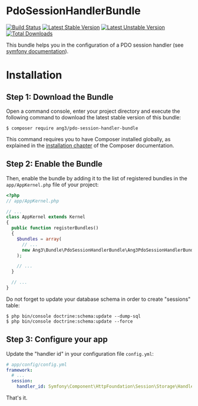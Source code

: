 PdoSessionHandlerBundle
==============================

[![Build Status](https://travis-ci.org/Ang3/PdoSessionHandlerBundle.svg?branch=master)](https://travis-ci.org/Ang3/PdoSessionHandlerBundle) [![Latest Stable Version](https://poser.pugx.org/ang3/pdo-session-handler-bundle/v/stable)](https://packagist.org/packages/ang3/pdo-session-handler-bundle) [![Latest Unstable Version](https://poser.pugx.org/ang3/pdo-session-handler-bundle/v/unstable)](https://packagist.org/packages/ang3/pdo-session-handler-bundle) [![Total Downloads](https://poser.pugx.org/ang3/pdo-session-handler-bundle/downloads)](https://packagist.org/packages/ang3/pdo-session-handler-bundle)

This bundle helps you in the configuration of a PDO session handler (see [symfony documentation](https://symfony.com/doc/3.4/doctrine/pdo_session_storage.html)).

Installation
============

Step 1: Download the Bundle
---------------------------

Open a command console, enter your project directory and execute the
following command to download the latest stable version of this bundle:

```console
$ composer require ang3/pdo-session-handler-bundle
```

This command requires you to have Composer installed globally, as explained
in the [installation chapter](https://getcomposer.org/doc/00-intro.md)
of the Composer documentation.

Step 2: Enable the Bundle
-------------------------

Then, enable the bundle by adding it to the list of registered bundles
in the `app/AppKernel.php` file of your project:

```php
<?php
// app/AppKernel.php

// ...
class AppKernel extends Kernel
{
  public function registerBundles()
  {
    $bundles = array(
      // ...
      new Ang3\Bundle\PdoSessionHandlerBundle\Ang3PdoSessionHandlerBundle(),
    );

    // ...
  }

  // ...
}
```

Do not forget to update your database schema in order to create "sessions" table:

```console
$ php bin/console doctrine:schema:update --dump-sql
$ php bin/console doctrine:schema:update --force
```

Step 3: Configure your app
-------------------------

Update the "handler id" in your configuration file ```config.yml```:

```yaml
# app/config/config.yml
framework:
  # ...
  session:
    handler_id: Symfony\Component\HttpFoundation\Session\Storage\Handler\PdoSessionHandler
```

That's it.
